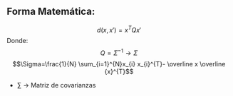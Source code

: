 ## Forma Matemática:

$$d(x,x')=x^{T}Qx'$$
Donde:
$$Q=\Sigma^{-1} \rightarrow \Sigma$$ $$\Sigma=\frac{1}{N} \sum_{i=1}^{N}x_{i} x_{i}^{T}- \overline x \overline {x}^{T}$$
- $\sum$ -> Matriz de covarianzas
 
